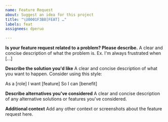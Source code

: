 ```yaml
---
name: Feature Request
about: Suggest an idea for this project
title: "\U0001F3B8[FEAT] …"
labels: feat
assignees: dperuo

---
```


**Is your feature request related to a problem? Please describe.**
A clear and concise description of what the problem is. Ex. I'm always frustrated when [...]

**Describe the solution you'd like**
A clear and concise description of what you want to happen. Consider using this style:

As a [role]
I want [feature]
So I can [benefit]

**Describe alternatives you've considered**
A clear and concise description of any alternative solutions or features you've considered.

**Additional context**
Add any other context or screenshots about the feature request here.
